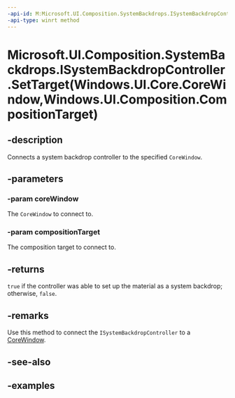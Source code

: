 ```yaml
---
-api-id: M:Microsoft.UI.Composition.SystemBackdrops.ISystemBackdropController.SetTarget(Windows.UI.Core.CoreWindow,Windows.UI.Composition.CompositionTarget)
-api-type: winrt method
---
```


# Microsoft.UI.Composition.SystemBackdrops.ISystemBackdropController.SetTarget(Windows.UI.Core.CoreWindow,Windows.UI.Composition.CompositionTarget)

<!--
public bool SetTarget (Windows.UI.Core.CoreWindow coreWindow, Windows.UI.Composition.CompositionTarget compositionTarget);
-->

## -description

Connects a system backdrop controller to the specified `CoreWindow`.

## -parameters

### -param coreWindow

The `CoreWindow` to connect to.

### -param compositionTarget

The composition target to connect to.

## -returns

`true` if the controller was able to set up the material as a system backdrop; otherwise, `false`.

## -remarks

Use this method to connect the `ISystemBackdropController` to a [CoreWindow](/uwp/api/windows.ui.core.corewindow).

## -see-also

## -examples
